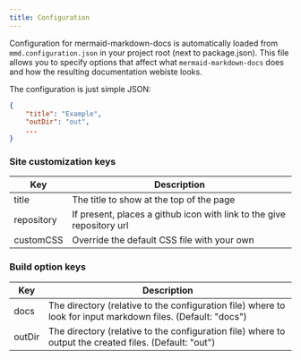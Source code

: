 ```yaml
---
title: Configuration
---
```


Configuration for mermaid-markdown-docs is automatically loaded from `mmd.configuration.json` in your project root (next to package.json). This file allows you to specify options that affect what `mermaid-markdown-docs` does and how the resulting documentation webiste looks.

The configuration is just simple JSON:

```json
{
    "title": "Example",
    "outDir": "out",
    ...
}
```

### Site customization keys

| Key        | Description                                                           |
| ---------- | --------------------------------------------------------------------- |
| title      | The title to show at the top of the page                              |
| repository | If present, places a github icon with link to the give repository url |
| customCSS  | Override the default CSS file with your own                           |

### Build option keys

| Key    | Description                                                                                                  |
| ------ | ------------------------------------------------------------------------------------------------------------ |
| docs   | The directory (relative to the configuration file) where to look for input markdown files. (Default: "docs") |
| outDir | The directory (relative to the configuration file) where to output the created files. (Default: "out")       |
